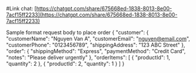 #Link chat: [https://chatgpt.com/share/675668ed-1838-8013-8e00-7acf15ff2233](https://chatgpt.com/share/675668ed-1838-8013-8e00-7acf15ff2233)

Sample format request body to place order
{
  "customer": {
    "customerName": "Nguyen Van A",
    "customerEmail": "nguyen@email.com",
    "customerPhone": "0123456789",
    "shippingAddress": "123 ABC Street"
  },
  "order": {
    "shippingMethod": "Express",
    "paymentMethod": "Credit Card",
    "notes": "Please deliver urgently"
  },
  "orderItems": [
    {
      "productId": 1,
      "quantity": 2
    },
    {
      "productId": 2,
      "quantity": 1
    }
  ]
}

